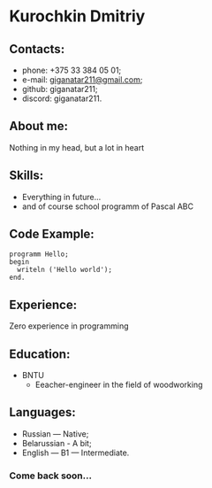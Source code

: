 #   Kurochkin Dmitriy
## Contacts:
* phone: +375 33 384 05 01;
* e-mail: giganatar211@gmail.com;
* github: giganatar211;
* discord: giganatar211.
## About me:
Nothing in my head, but a lot in heart
## Skills:
* Everything in future...
* and of course school programm of Pascal ABC
## Code Example:
```
programm Hello;
begin
  writeln ('Hello world');
end.
```
## Experience:
Zero experience in programming
## Education:
* BNTU 
    + Еeacher-engineer in the field of woodworking

## Languages:
* Russian — Native;
* Belarussian - A bit;
* English — B1 — Intermediate.
### Come back soon...
